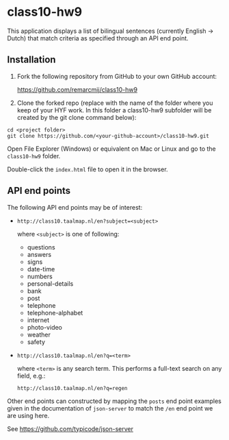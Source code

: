 # class10-hw9

This application displays a list of bilingual sentences (currently English -> Dutch) that match criteria as specified through an API end point.

## Installation

1. Fork the following repository from GitHub to your own GitHub account:

    https://github.com/remarcmij/class10-hw9

2. Clone the forked repo (replace <project folder> with the name of the folder where you keep of your HYF work. In this folder a class10-hw9 subfolder will be created by the git clone command below):

```
cd <project folder>
git clone https://github.com/<your-github-account>/class10-hw9.git
```

Open File Explorer (Windows) or equivalent on Mac or Linux and go to the `class10-hw9` folder.

Double-click the `index.html` file to open it in the browser.

## API end points

The following API end points may be of interest:

- `http://class10.taalmap.nl/en?subject=<subject>`

    where `<subject>` is one of following:

    - questions
    - answers
    - signs
    - date-time
    - numbers
    - personal-details
    - bank
    - post
    - telephone
    - telephone-alphabet
    - internet
    - photo-video
    - weather
    - safety

- `http://class10.taalmap.nl/en?q=<term>`

    where `<term>` is any search term. This performs a full-text search on any field, e.g.:

    `http://class10.taalmap.nl/en?q=regen`

Other end points can constructed by mapping the `posts` end point examples given in the documentation of `json-server` to match the `/en` end point we are using here.

See https://github.com/typicode/json-server
